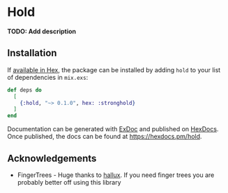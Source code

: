 # Hold

**TODO: Add description**

## Installation

If [available in Hex](https://hex.pm/docs/publish), the package can be installed
by adding `hold` to your list of dependencies in `mix.exs`:

```elixir
def deps do
  [
    {:hold, "~> 0.1.0", hex: :stronghold}
  ]
end
```

Documentation can be generated with [ExDoc](https://github.com/elixir-lang/ex_doc)
and published on [HexDocs](https://hexdocs.pm). Once published, the docs can
be found at <https://hexdocs.pm/hold>.

## Acknowledgements

* FingerTrees - Huge thanks to [hallux](https://hex.pm/packages/hallux). If you need finger trees you are probably better off using this library

